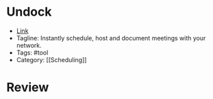 # Undock
- [Link](https://undock.com/o/)
- Tagline: Instantly schedule, host and document meetings with your network.
- Tags: #tool
- Category: [[Scheduling]]

# Review
